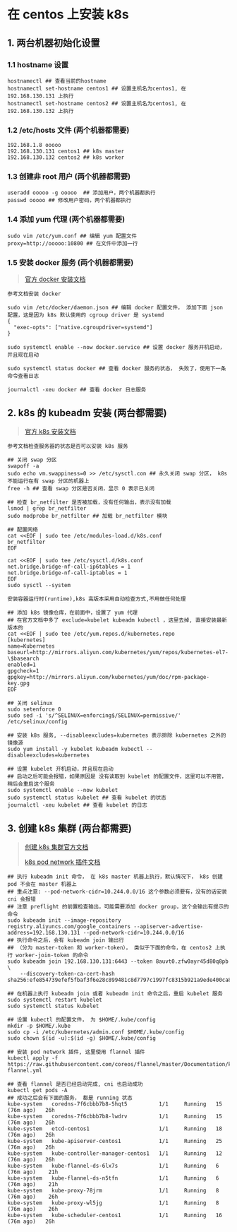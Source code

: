 # 在 centos 上安装 k8s


## 1. 两台机器初始化设置

### 1.1 hostname 设置

```shell
hostnamectl ## 查看当前的hostname
hostnamectl set-hostname centos1 ## 设置主机名为centos1, 在 192.168.130.131 上执行
hostnamectl set-hostname centos2 ## 设置主机名为centos1, 在 192.168.130.132 上执行
```

### 1.2 /etc/hosts 文件 (两个机器都需要)
```shell
192.168.1.8 ooooo
192.168.130.131 centos1 ## k8s master
192.168.130.132 centos2 ## k8s worker
```

### 1.3 创建非 root 用户 (两个机器都需要)
```shell
useradd ooooo -g ooooo  ## 添加用户，两个机器都执行
passwd ooooo ## 修改用户密码，两个机器都执行
```

### 1.4 添加 yum 代理 (两个机器都需要)
```shell
sudo vim /etc/yum.conf ## 编辑 yum 配置文件
proxy=http://ooooo:10800 ## 在文件中添加一行
```

### 1.5 安装 docker 服务 (两个机器都需要)

> [官方 docker 安装文档](https://docs.docker.com/engine/install/centos/)

```shell
参考文档安装 docker

sudo vim /etc/docker/daemon.json ## 编辑 docker 配置文件， 添加下面 json 配置，这是因为 k8s 默认使用的 cgroup driver 是 systemd
{
  "exec-opts": ["native.cgroupdriver=systemd"] 
}

sudo systemctl enable --now docker.service ## 设置 docker 服务开机启动，并且现在启动

sudo systemctl status docker ## 查看 docker 服务的状态， 失败了，使用下一条命令查看日志

journalctl -xeu docker ## 查看 docker 日志服务
```

## 2. k8s 的 kubeadm 安装 (两台都需要)

> [官方 k8s 安装文档](https://kubernetes.io/docs/setup/production-environment/tools/kubeadm/install-kubeadm/)

```shell
参考文档检查服务器的状态是否可以安装 k8s 服务

## 关闭 swap 分区
swapoff -a
sudo echo vm.swappiness=0 >> /etc/sysctl.con ## 永久关闭 swap 分区， k8s 不能运行在有 swap 分区的机器上
free -h ## 查看 swap 分区是否关闭，显示 0 表示已关闭 

## 检查 br_netfilter 是否被加载，没有任何输出，表示没有加载
lsmod | grep br_netfilter 
sudo modprobe br_netfilter ## 加载 br_netfilter 模块

## 配置网络
cat <<EOF | sudo tee /etc/modules-load.d/k8s.conf
br_netfilter
EOF

cat <<EOF | sudo tee /etc/sysctl.d/k8s.conf 
net.bridge.bridge-nf-call-ip6tables = 1
net.bridge.bridge-nf-call-iptables = 1
EOF
sudo sysctl --system

安装容器运行时(runtime),k8s 高版本采用自动检查方式,不用做任何处理

## 添加 k8s 镜像仓库，在前面中，设置了 yum 代理
## 在官方文档中多了 exclude=kubelet kubeadm kubectl ，这里去掉, 直接安装最新版本的
cat <<EOF | sudo tee /etc/yum.repos.d/kubernetes.repo
[kubernetes]
name=Kubernetes
baseurl=http://mirrors.aliyun.com/kubernetes/yum/repos/kubernetes-el7-\$basearch
enabled=1
gpgcheck=1
gpgkey=http://mirrors.aliyun.com/kubernetes/yum/doc/rpm-package-key.gpg
EOF

## 关闭 selinux
sudo setenforce 0 
sudo sed -i 's/^SELINUX=enforcing$/SELINUX=permissive/' /etc/selinux/config

## 安装 k8s 服务, --disableexcludes=kubernetes 表示排除 kubernetes 之外的镜像源
sudo yum install -y kubelet kubeadm kubectl --disableexcludes=kubernetes

## 设置 kubelet 开机启动，并且现在启动
## 启动之后可能会报错，如果原因是 没有读取到 kubelet 的配置文件，这里可以不用管，稍后会重启这个服务
sudo systemctl enable --now kubelet
sudo systemctl status kubelet ## 查看 kubelet 的状态
journalctl -xeu kubelet ## 查看 kubelet 的日志
```

## 3. 创建 k8s 集群 (两台都需要)

> [创建 k8s 集群官方文档](https://kubernetes.io/docs/setup/production-environment/tools/kubeadm/create-cluster-kubeadm/)
>
> [k8s pod network 插件文档](https://kubernetes.io/docs/concepts/cluster-administration/networking/##how-to-implement-the-kubernetes-networking-model)

```shell
## 执行 kubeadm init 命令， 在 k8s master 机器上执行，默认情况下， k8s 创建 pod 不会在 master 机器上
## 重点注意: --pod-network-cidr=10.244.0.0/16 这个参数必须要有，没有的话安装 cni 会报错
## 注意 preflight 的前置检查输出，可能需要添加 docker group，这个会输出有提示的命令
sudo kubeadm init --image-repository registry.aliyuncs.com/google_containers --apiserver-advertise-address=192.168.130.131 --pod-network-cidr=10.244.0.0/16
## 执行命令之后，会有 kubeadm join 输出行
## （分为 master-token 和 worker-token）， 类似于下面的命令，在 centos2 上执行 worker-join-token 的命令
sudo kubeadm join 192.168.130.131:6443 --token 8auvt0.zfw0ayr45d80q8pb \
	--discovery-token-ca-cert-hash sha256:efe854739efef5fbaf3f6e28c899481c8d7797c1997fc8315b921a9ede400ca8
	
## 在机器上执行 kubeadm join 或者 kubeadm init 命令之后，重启 kubelet 服务	
sudo systemctl restart kubelet
sudo systemctl status kubelet

## 设置 kubectl 的配置文件， 为 $HOME/.kube/config
mkdir -p $HOME/.kube
sudo cp -i /etc/kubernetes/admin.conf $HOME/.kube/config
sudo chown $(id -u):$(id -g) $HOME/.kube/config

## 安装 pod network 插件, 这里使用 flannel 插件
kubectl apply -f https://raw.githubusercontent.com/coreos/flannel/master/Documentation/kube-flannel.yml

## 查看 flannel 是否已经启动完成, cni 也启动成功
kubectl get pods -A
## 成功之后会有下面的服务， 都是 running 状态
kube-system   coredns-7f6cbbb7b8-5hqt5          1/1     Running   15 (76m ago)   26h
kube-system   coredns-7f6cbbb7b8-lwdrv          1/1     Running   15 (76m ago)   26h
kube-system   etcd-centos1                      1/1     Running   18 (76m ago)   26h
kube-system   kube-apiserver-centos1            1/1     Running   25 (76m ago)   26h
kube-system   kube-controller-manager-centos1   1/1     Running   12 (76m ago)   26h
kube-system   kube-flannel-ds-6lx7s             1/1     Running   6 (76m ago)    21h
kube-system   kube-flannel-ds-n5tfn             1/1     Running   6 (76m ago)    21h
kube-system   kube-proxy-78jrm                  1/1     Running   8 (76m ago)    26h
kube-system   kube-proxy-wl5jg                  1/1     Running   8 (76m ago)    26h
kube-system   kube-scheduler-centos1            1/1     Running   16 (76m ago)   26h

```

